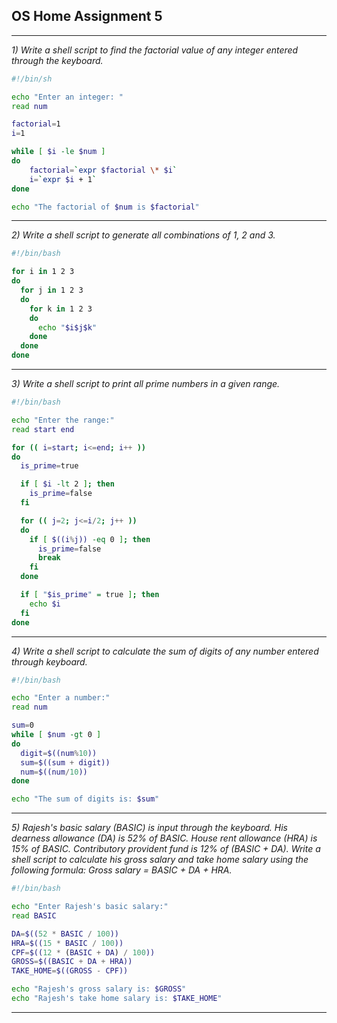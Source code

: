 ## OS Home Assignment 5

---

_1) Write a shell script to find the factorial value of any integer entered through the keyboard._

```bash
#!/bin/sh

echo "Enter an integer: "
read num

factorial=1
i=1

while [ $i -le $num ]
do
    factorial=`expr $factorial \* $i`
    i=`expr $i + 1`
done

echo "The factorial of $num is $factorial"

```

---

_2) Write a shell script to generate all combinations of 1, 2 and 3._

```bash
#!/bin/bash

for i in 1 2 3
do
  for j in 1 2 3
  do
    for k in 1 2 3
    do
      echo "$i$j$k"
    done
  done
done
```

---

_3) Write a shell script to print all prime numbers in a given range._

```bash
#!/bin/bash

echo "Enter the range:"
read start end

for (( i=start; i<=end; i++ ))
do
  is_prime=true

  if [ $i -lt 2 ]; then
    is_prime=false
  fi

  for (( j=2; j<=i/2; j++ ))
  do
    if [ $((i%j)) -eq 0 ]; then
      is_prime=false
      break
    fi
  done

  if [ "$is_prime" = true ]; then
    echo $i
  fi
done
```

---

_4) Write a shell script to calculate the sum of digits of any number entered through keyboard._

```bash
#!/bin/bash

echo "Enter a number:"
read num

sum=0
while [ $num -gt 0 ]
do
  digit=$((num%10))
  sum=$((sum + digit))
  num=$((num/10))
done

echo "The sum of digits is: $sum"
```

---

_5) Rajesh's basic salary (BASIC) is input through the keyboard. His dearness allowance (DA) is 52% of BASIC. House rent allowance (HRA) is 15% of BASIC. Contributory provident fund is 12% of (BASIC + DA). Write a shell script to calculate his gross salary and take home salary using the following formula:_
_Gross salary = BASIC + DA + HRA._

```bash
#!/bin/bash

echo "Enter Rajesh's basic salary:"
read BASIC

DA=$((52 * BASIC / 100))
HRA=$((15 * BASIC / 100))
CPF=$((12 * (BASIC + DA) / 100))
GROSS=$((BASIC + DA + HRA))
TAKE_HOME=$((GROSS - CPF))

echo "Rajesh's gross salary is: $GROSS"
echo "Rajesh's take home salary is: $TAKE_HOME"
```

---
